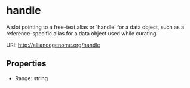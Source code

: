 # handle

A slot pointing to a free-text alias or 'handle' for a data object, such as a reference-specific alias for a data object used while curating.

URI: http://alliancegenome.org/handle



<!-- no inheritance hierarchy -->


## Properties

 * Range: string


